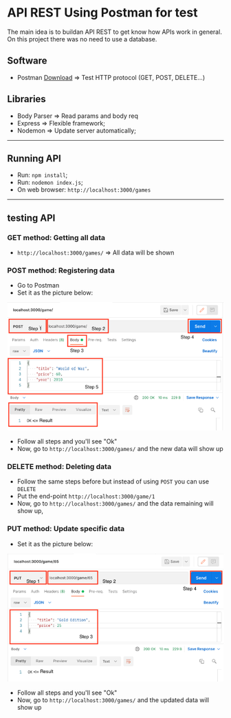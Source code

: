 # API REST Using Postman for test

The main idea is to buildan API REST to get know how APIs work in general. On this project there was no need to use a database.

## Software

- Postman [Download](https://www.postman.com/downloads/) => Test HTTP protocol (GET, POST, DELETE...)


## Libraries 

- Body Parser => Read params and body req
- Express => Flexible framework;
- Nodemon => Update server automatically;

<hr>

## Running API

- Run: `npm install`;
- Run: `nodemon index.js`;
- On web browser: `http://localhost:3000/games`

<hr>

## testing API

### GET method: Getting all data
-  `http://localhost:3000/games/` => All data will be shown

### POST method: Registering data
- Go to Postman
- Set it as the picture below:

<p align="center">
  <img  src="src/img1.png">
</p>

- Follow all steps and you'll see "Ok"
- Now, go to `http://localhost:3000/games/` and the new data will show up

### DELETE method: Deleting data

- Follow the same steps before but instead of using `POST` you can use `DELETE`
- Put the end-point `http://localhost:3000/game/1`
- Now, go to `http://localhost:3000/games/` and the data remaining will show up,

### PUT method: Update specific data

- Set it as the picture below:

<p align="center">
  <img  src="src/img2.png">
</p>

- Follow all steps and you'll see "Ok"
- Now, go to `http://localhost:3000/games/` and the updated data will show up